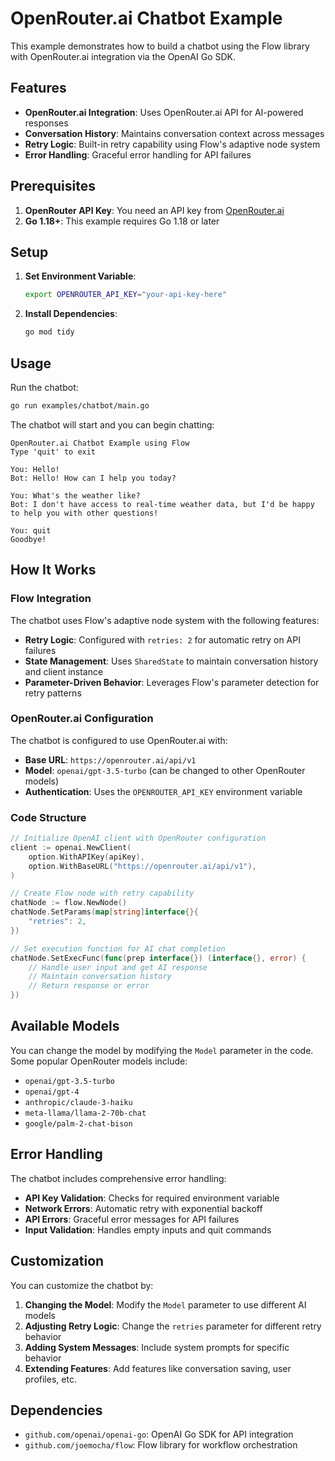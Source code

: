 # OpenRouter.ai Chatbot Example

This example demonstrates how to build a chatbot using the Flow library with OpenRouter.ai integration via the OpenAI Go SDK.

## Features

- **OpenRouter.ai Integration**: Uses OpenRouter.ai API for AI-powered responses
- **Conversation History**: Maintains conversation context across messages
- **Retry Logic**: Built-in retry capability using Flow's adaptive node system
- **Error Handling**: Graceful error handling for API failures

## Prerequisites

1. **OpenRouter API Key**: You need an API key from [OpenRouter.ai](https://openrouter.ai/)
2. **Go 1.18+**: This example requires Go 1.18 or later

## Setup

1. **Set Environment Variable**:
   ```bash
   export OPENROUTER_API_KEY="your-api-key-here"
   ```

2. **Install Dependencies**:
   ```bash
   go mod tidy
   ```

## Usage

Run the chatbot:

```bash
go run examples/chatbot/main.go
```

The chatbot will start and you can begin chatting:

```
OpenRouter.ai Chatbot Example using Flow
Type 'quit' to exit

You: Hello!
Bot: Hello! How can I help you today?

You: What's the weather like?
Bot: I don't have access to real-time weather data, but I'd be happy to help you with other questions!

You: quit
Goodbye!
```

## How It Works

### Flow Integration

The chatbot uses Flow's adaptive node system with the following features:

- **Retry Logic**: Configured with `retries: 2` for automatic retry on API failures
- **State Management**: Uses `SharedState` to maintain conversation history and client instance
- **Parameter-Driven Behavior**: Leverages Flow's parameter detection for retry patterns

### OpenRouter.ai Configuration

The chatbot is configured to use OpenRouter.ai with:

- **Base URL**: `https://openrouter.ai/api/v1`
- **Model**: `openai/gpt-3.5-turbo` (can be changed to other OpenRouter models)
- **Authentication**: Uses the `OPENROUTER_API_KEY` environment variable

### Code Structure

```go
// Initialize OpenAI client with OpenRouter configuration
client := openai.NewClient(
    option.WithAPIKey(apiKey),
    option.WithBaseURL("https://openrouter.ai/api/v1"),
)

// Create Flow node with retry capability
chatNode := flow.NewNode()
chatNode.SetParams(map[string]interface{}{
    "retries": 2,
})

// Set execution function for AI chat completion
chatNode.SetExecFunc(func(prep interface{}) (interface{}, error) {
    // Handle user input and get AI response
    // Maintain conversation history
    // Return response or error
})
```

## Available Models

You can change the model by modifying the `Model` parameter in the code. Some popular OpenRouter models include:

- `openai/gpt-3.5-turbo`
- `openai/gpt-4`
- `anthropic/claude-3-haiku`
- `meta-llama/llama-2-70b-chat`
- `google/palm-2-chat-bison`

## Error Handling

The chatbot includes comprehensive error handling:

- **API Key Validation**: Checks for required environment variable
- **Network Errors**: Automatic retry with exponential backoff
- **API Errors**: Graceful error messages for API failures
- **Input Validation**: Handles empty inputs and quit commands

## Customization

You can customize the chatbot by:

1. **Changing the Model**: Modify the `Model` parameter to use different AI models
2. **Adjusting Retry Logic**: Change the `retries` parameter for different retry behavior
3. **Adding System Messages**: Include system prompts for specific behavior
4. **Extending Features**: Add features like conversation saving, user profiles, etc.

## Dependencies

- `github.com/openai/openai-go`: OpenAI Go SDK for API integration
- `github.com/joemocha/flow`: Flow library for workflow orchestration
